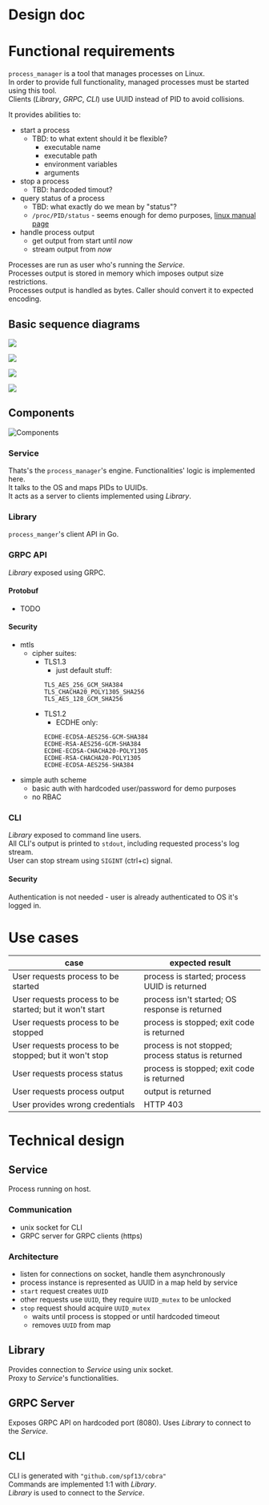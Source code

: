 Design doc
========================

# Functional requirements
`process_manager` is a tool that manages processes on Linux.\
In order to provide full functionality, managed processes must be started using this tool.\
Clients (_Library_, _GRPC_, _CLI_) use UUID instead of PID to avoid collisions.

It provides abilities to:
* start a process
    * TBD: to what extent should it be flexible?
        * executable name
        * executable path
        * environment variables
        * arguments
* stop a process
    * TBD: hardcoded timout?
* query status of a process
    * TBD: what exactly do we mean by "status"?
    * `/proc/PID/status` - seems enough for demo purposes, [linux manual page](https://man7.org/linux/man-pages/man5/proc.5.html)
* handle process output
    * get output from start until _now_
    * stream output from _now_

Processes are run as user who's running the _Service_.\
Processes output is stored in memory which imposes output size restrictions.\
Processes output is handled as bytes. Caller should convert it to expected encoding.

## Basic sequence diagrams
![](drawings/start.png) 

![](drawings/stop.png)

![](drawings/output.png)

![](drawings/stream.png)

## Components

![Components](drawings/components.png)
### Service 
Thats's the `process_manager`'s engine. Functionalities' logic is implemented here.\
It talks to the OS and maps PIDs to UUIDs.\
It acts as a server to clients implemented using _Library_.

### Library
`process_manger`'s client API in Go.

### GRPC API
_Library_ exposed using GRPC.
#### Protobuf
- TODO
#### Security
- mtls
    - cipher suites:
        - TLS1.3
            - just default stuff:
            ````
            TLS_AES_256_GCM_SHA384
            TLS_CHACHA20_POLY1305_SHA256
            TLS_AES_128_GCM_SHA256
            ````
        - TLS1.2
            - ECDHE only:
            ```
            ECDHE-ECDSA-AES256-GCM-SHA384
            ECDHE-RSA-AES256-GCM-SHA384
            ECDHE-ECDSA-CHACHA20-POLY1305
            ECDHE-RSA-CHACHA20-POLY1305
            ECDHE-ECDSA-AES256-SHA384
            ```
- simple auth scheme
    - basic auth with hardcoded user/password for demo purposes
    - no RBAC 
### CLI
_Library_ exposed to command line users.\
All CLI's output is printed to `stdout`, including requested process's log stream.\
User can stop stream using `SIGINT` (ctrl+c) signal.
#### Security
Authentication is not needed - user is already authenticated to OS it's logged in.

# Use cases
| case | expected result |
| --- | --- |
| User requests process to be started | process is started; process UUID is returned |
| User requests process to be started; but it won't start | process isn't started; OS response is returned |
| User requests process to be stopped | process is stopped; exit code is returned |
| User requests process to be stopped; but it won't stop | process is not stopped; process status is returned |
| User requests process status | process is stopped; exit code is returned |
| User requests process output | output is returned |
| User provides wrong credentials | HTTP 403 |

# Technical design
## Service
Process running on host.
### Communication
- unix socket for CLI
- GRPC server for GRPC clients (https)
### Architecture
- listen for connections on socket, handle them asynchronously
- process instance is represented as UUID in a map held by service
- `start` request creates `UUID`
- other requests use `UUID`, they require `UUID_mutex` to be unlocked
- `stop` request should acquire `UUID_mutex`
    - waits until process is stopped or until hardcoded timeout
    - removes `UUID` from map

## Library
Provides connection to _Service_ using unix socket.\
Proxy to _Service_'s functionalities.
## GRPC Server
Exposes GRPC API on hardcoded port (8080).
Uses _Library_ to connect to the _Service_.
## CLI
CLI is generated with `"github.com/spf13/cobra"`\
Commands are implemented 1:1 with _Library_.\
_Library_ is used to connect to the _Service_.
